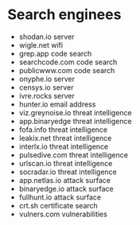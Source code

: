 # Search enginees
- shodan.io server
- wigle.net wifi
- grep.app code search
- searchcode.com code search
- publicwww.com code search
- onyphe.io server
- censys.io server
- ivre.rocks server
- hunter.io email address
- viz.greynoise.io threat intelligence
- app.binaryedge threat intelligence
- fofa.info threat intelligence
- leakix.net threat intelligence
- interlx.io threat intelligence
- pulsedive.com threat intelligence
- urlscan.io threat intelligence
- socradar.io threat intelligence
- app.netlas.io attack surface
- binaryedge.io attack surface
- fullhunt.io attack surface
- crt.sh certificate search
- vulners.com vulnerabilities
